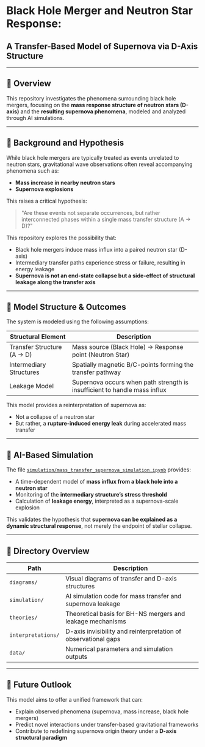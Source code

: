 
# Black Hole Merger and Neutron Star Response:
## A Transfer-Based Model of Supernova via D-Axis Structure

---

## 🔭 Overview

This repository investigates the phenomena surrounding black hole mergers, focusing on the **mass response structure of neutron stars (D-axis)** and the **resulting supernova phenomena**, modeled and analyzed through AI simulations.

---

## 📌 Background and Hypothesis

While black hole mergers are typically treated as events unrelated to neutron stars, gravitational wave observations often reveal accompanying phenomena such as:

- **Mass increase in nearby neutron stars**
- **Supernova explosions**

This raises a critical hypothesis:
> "Are these events not separate occurrences, but rather interconnected phases within a single mass transfer structure (A → D)?"

This repository explores the possibility that:

- Black hole mergers induce mass influx into a paired neutron star (D-axis)
- Intermediary transfer paths experience stress or failure, resulting in energy leakage
- **Supernova is not an end-state collapse but a side-effect of structural leakage along the transfer axis**

---

## 🔬 Model Structure & Outcomes

The system is modeled using the following assumptions:

| Structural Element | Description |
|--------------------|-------------|
| Transfer Structure (A → D) | Mass source (Black Hole) → Response point (Neutron Star) |
| Intermediary Structures | Spatially magnetic B/C-points forming the transfer pathway |
| Leakage Model | Supernova occurs when path strength is insufficient to handle mass influx |

This model provides a reinterpretation of supernova as:
- Not a collapse of a neutron star
- But rather, a **rupture-induced energy leak** during accelerated mass transfer

---

## 🧪 AI-Based Simulation

The file [`simulation/mass_transfer_supernova_simulation.ipynb`](simulation/mass_transfer_supernova_simulation.ipynb) provides:

- A time-dependent model of **mass influx from a black hole into a neutron star**
- Monitoring of the **intermediary structure’s stress threshold**
- Calculation of **leakage energy**, interpreted as a supernova-scale explosion

This validates the hypothesis that **supernova can be explained as a dynamic structural response**, not merely the endpoint of stellar collapse.

---

## 📂 Directory Overview

| Path | Description |
|------|-------------|
| `diagrams/` | Visual diagrams of transfer and D-axis structures |
| `simulation/` | AI simulation code for mass transfer and supernova leakage |
| `theories/` | Theoretical basis for BH-NS mergers and leakage mechanisms |
| `interpretations/` | D-axis invisibility and reinterpretation of observational gaps |
| `data/` | Numerical parameters and simulation outputs |

---

## 🧭 Future Outlook

This model aims to offer a unified framework that can:
- Explain observed phenomena (supernova, mass increase, black hole mergers)
- Predict novel interactions under transfer-based gravitational frameworks
- Contribute to redefining supernova origin theory under a **D-axis structural paradigm**
